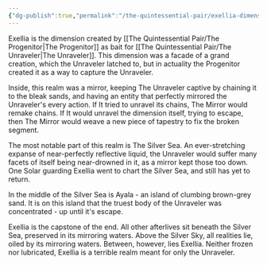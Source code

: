 ```yaml
---
{"dg-publish":true,"permalink":"/the-quintessential-pair/exellia-dimension/"}
---
```


Exellia is the dimension created by [[The Quintessential Pair/The Progenitor\|The Progenitor]] as bait for [[The Quintessential Pair/The Unraveler\|The Unraveler]]. This dimension was a facade of a grand creation, which the Unraveler latched to, but in actuality the Progenitor created it as a way to capture the Unraveler.

Inside, this realm was a mirror, keeping The Unraveler captive by chaining it to the bleak sands, and having an entity that perfectly mirrored the Unraveler's every action. If It tried to unravel its chains, The Mirror would remake chains. If It would unravel the dimension itself, trying to escape, then The Mirror would weave a new piece of tapestry to fix the broken segment.

The most notable part of this realm is The Silver Sea. An ever-stretching expanse of near-perfectly reflective liquid, the Unraveler would suffer many facets of itself being near-drowned in it, as a mirror kept those too down. One Solar guarding Exellia went to chart the Silver Sea, and still has yet to return. 

In the middle of the Silver Sea is Ayala - an island of clumbing brown-grey sand. It is on this island that the truest body of the Unraveler was concentrated - up until it's escape.

Exellia is the capstone of the end. All other afterlives sit beneath the Silver Sea, preserved in its mirroring waters. Above the Silver Sky, all realities lie, oiled by its mirroring waters. Between, however, lies Exellia. Neither frozen nor lubricated, Exellia is a terrible realm meant for only the Unraveler.
